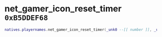 # net_gamer_icon_reset_timer `0xB5DDEF68`

```lua
natives.playernames.net_gamer_icon_reset_timer(_unk0 --[[ number ]], _unk1 --[[ number ]])
```